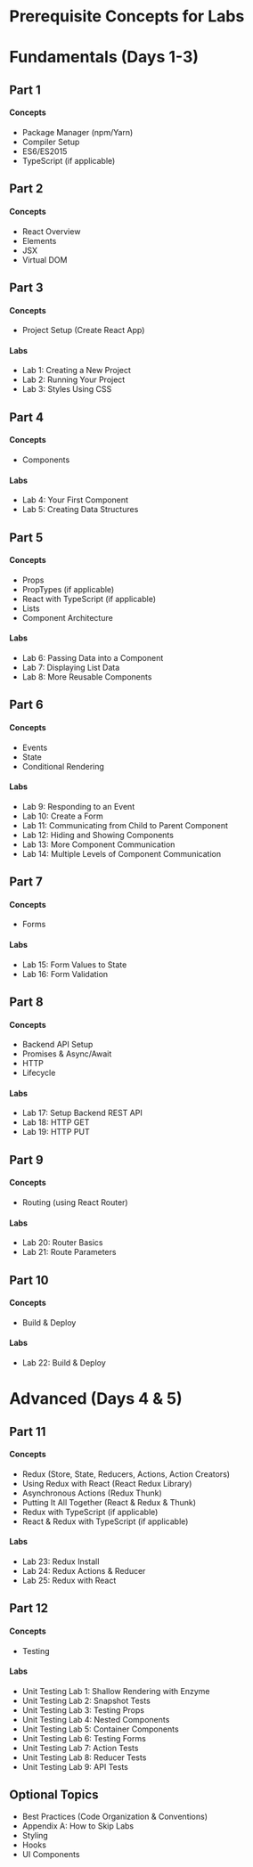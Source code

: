 # Prerequisite Concepts for Labs

# Fundamentals (Days 1-3)

## Part 1

#### Concepts

- Package Manager (npm/Yarn)
- Compiler Setup
- ES6/ES2015
- TypeScript (if applicable)

## Part 2

#### Concepts

- React Overview
- Elements
- JSX
- Virtual DOM

## Part 3

#### Concepts

- Project Setup (Create React App)

#### Labs

- Lab 1: Creating a New Project
- Lab 2: Running Your Project
- Lab 3: Styles Using CSS

## Part 4

#### Concepts

- Components

#### Labs

- Lab 4: Your First Component
- Lab 5: Creating Data Structures

## Part 5

#### Concepts

- Props
- PropTypes (if applicable)
- React with TypeScript (if applicable)
- Lists
- Component Architecture

#### Labs

- Lab 6: Passing Data into a Component
- Lab 7: Displaying List Data
- Lab 8: More Reusable Components

## Part 6

#### Concepts

- Events
- State
- Conditional Rendering

#### Labs

- Lab 9: Responding to an Event
- Lab 10: Create a Form
- Lab 11: Communicating from Child to Parent Component
- Lab 12: Hiding and Showing Components
- Lab 13: More Component Communication
- Lab 14: Multiple Levels of Component Communication

## Part 7

#### Concepts

- Forms

#### Labs

- Lab 15: Form Values to State
- Lab 16: Form Validation

## Part 8

#### Concepts

- Backend API Setup
- Promises & Async/Await
- HTTP
- Lifecycle

#### Labs

- Lab 17: Setup Backend REST API
- Lab 18: HTTP GET
- Lab 19: HTTP PUT

## Part 9

#### Concepts

- Routing (using React Router)

#### Labs

- Lab 20: Router Basics
- Lab 21: Route Parameters

## Part 10

#### Concepts

- Build & Deploy

#### Labs

- Lab 22: Build & Deploy

# Advanced (Days 4 & 5)

## Part 11

#### Concepts

- Redux (Store, State, Reducers, Actions, Action Creators)
- Using Redux with React (React Redux Library)
- Asynchronous Actions (Redux Thunk)
- Putting It All Together (React & Redux & Thunk)
- Redux with TypeScript (if applicable)
- React & Redux with TypeScript (if applicable)

#### Labs

- Lab 23: Redux Install
- Lab 24: Redux Actions & Reducer
- Lab 25: Redux with React

## Part 12

#### Concepts

- Testing

#### Labs

- Unit Testing Lab 1: Shallow Rendering with Enzyme
- Unit Testing Lab 2: Snapshot Tests
- Unit Testing Lab 3: Testing Props
- Unit Testing Lab 4: Nested Components
- Unit Testing Lab 5: Container Components
- Unit Testing Lab 6: Testing Forms
- Unit Testing Lab 7: Action Tests
- Unit Testing Lab 8: Reducer Tests
- Unit Testing Lab 9: API Tests

## Optional Topics

- Best Practices (Code Organization & Conventions)
- Appendix A: How to Skip Labs
- Styling
- Hooks
- UI Components
